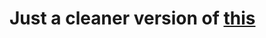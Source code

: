 
# Just a cleaner version of [this](https://github.com/amirhosseinchoghaei/Install-Xray-V2ray-On-Passwall-Openwrt)

